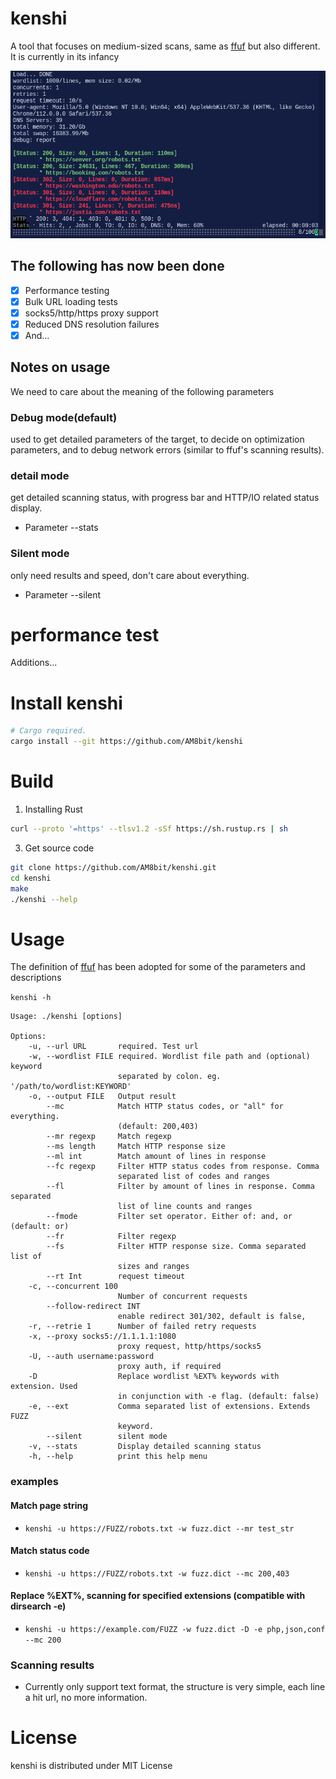 # kenshi

A tool that focuses on medium-sized scans, same as [ffuf](https://github.com/ffuf/ffuf) but also different.
It is currently in its infancy

![demo](static/demo.png)

## The following has now been done

- [x] Performance testing
- [x] Bulk URL loading tests
- [x] socks5/http/https proxy support
- [x] Reduced DNS resolution failures
- [x] And...

## Notes on usage

We need to care about the meaning of the following parameters

### Debug mode(default)
used to get detailed parameters of the target, to decide on optimization parameters, and to debug network errors (similar to ffuf's scanning results).
### detail mode
get detailed scanning status, with progress bar and HTTP/IO related status display.
- Parameter --stats
### Silent mode
only need results and speed, don't care about everything.
- Parameter --silent

# performance test
Additions...

# Install kenshi

```sh
# Cargo required.
cargo install --git https://github.com/AM8bit/kenshi
```

# Build

1. Installing  Rust 

```sh
curl --proto '=https' --tlsv1.2 -sSf https://sh.rustup.rs | sh
```

3.  Get source code

```sh
git clone https://github.com/AM8bit/kenshi.git
cd kenshi
make
./kenshi --help
```

# Usage

The definition of [ffuf](https://github.com/ffuf/ffuf) has been adopted for some of the parameters and descriptions

`kenshi -h`

```console
Usage: ./kenshi [options]

Options:
    -u, --url URL       required. Test url
    -w, --wordlist FILE required. Wordlist file path and (optional) keyword
                        separated by colon. eg. '/path/to/wordlist:KEYWORD'
    -o, --output FILE   Output result
        --mc            Match HTTP status codes, or "all" for everything.
                        (default: 200,403)
        --mr regexp     Match regexp
        --ms length     Match HTTP response size
        --ml int        Match amount of lines in response
        --fc regexp     Filter HTTP status codes from response. Comma
                        separated list of codes and ranges
        --fl            Filter by amount of lines in response. Comma separated
                        list of line counts and ranges
        --fmode         Filter set operator. Either of: and, or (default: or)
        --fr            Filter regexp
        --fs            Filter HTTP response size. Comma separated list of
                        sizes and ranges
        --rt Int        request timeout
    -c, --concurrent 100
                        Number of concurrent requests
        --follow-redirect INT
                        enable redirect 301/302, default is false,
    -r, --retrie 1      Number of failed retry requests
    -x, --proxy socks5://1.1.1.1:1080
                        proxy request, http/https/socks5
    -U, --auth username:password
                        proxy auth, if required
    -D                  Replace wordlist %EXT% keywords with extension. Used
                        in conjunction with -e flag. (default: false)
    -e, --ext           Comma separated list of extensions. Extends FUZZ
                        keyword.
        --silent        silent mode
    -v, --stats         Display detailed scanning status
    -h, --help          print this help menu
```

### examples


#### Match page string
- `kenshi -u https://FUZZ/robots.txt -w fuzz.dict --mr test_str`
#### Match status code
- `kenshi -u https://FUZZ/robots.txt -w fuzz.dict --mc 200,403`
#### Replace %EXT%, scanning for specified extensions (compatible with dirsearch -e)
- `kenshi -u https://example.com/FUZZ -w fuzz.dict -D -e php,json,conf --mc 200`

### Scanning results
- Currently only support text format, the structure is very simple, each line a hit url, no more information.

# License

kenshi is distributed under MIT License
